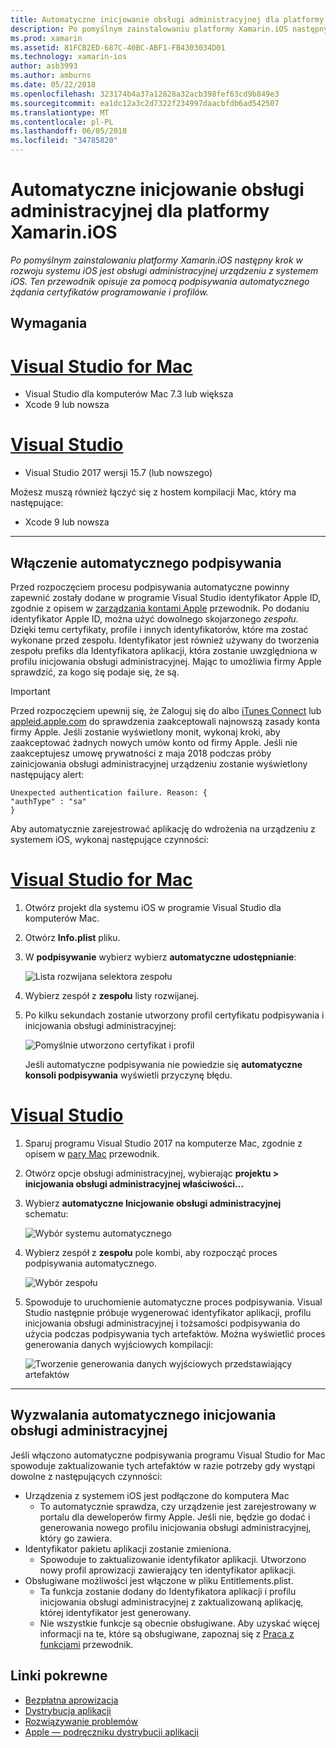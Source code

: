```yaml
---
title: Automatyczne inicjowanie obsługi administracyjnej dla platformy Xamarin.iOS
description: Po pomyślnym zainstalowaniu platformy Xamarin.iOS następny krok w rozwoju systemu iOS jest obsługi administracyjnej urządzeniu z systemem iOS. Ten przewodnik opisuje za pomocą podpisywania automatycznego żądania certyfikatów programowanie i profilów.
ms.prod: xamarin
ms.assetid: 81FCB2ED-687C-40BC-ABF1-FB4303034D01
ms.technology: xamarin-ios
author: asb3993
ms.author: amburns
ms.date: 05/22/2018
ms.openlocfilehash: 323174b4a37a12828a32acb398fef63cd9b849e3
ms.sourcegitcommit: ea1dc12a3c2d7322f234997daacbfdb6ad542507
ms.translationtype: MT
ms.contentlocale: pl-PL
ms.lasthandoff: 06/05/2018
ms.locfileid: "34785820"
---
```

# <a name="automatic-provisioning-for-xamarinios"></a>Automatyczne inicjowanie obsługi administracyjnej dla platformy Xamarin.iOS

_Po pomyślnym zainstalowaniu platformy Xamarin.iOS następny krok w rozwoju systemu iOS jest obsługi administracyjnej urządzeniu z systemem iOS. Ten przewodnik opisuje za pomocą podpisywania automatycznego żądania certyfikatów programowanie i profilów._

## <a name="requirements"></a>Wymagania

# <a name="visual-studio-for-mactabvsmac"></a>[Visual Studio for Mac](#tab/vsmac)

- Visual Studio dla komputerów Mac 7.3 lub większa
- Xcode 9 lub nowsza

# <a name="visual-studiotabvswin"></a>[Visual Studio](#tab/vswin)

- Visual Studio 2017 wersji 15.7 (lub nowszego)

Możesz muszą również łączyć się z hostem kompilacji Mac, który ma następujące:

- Xcode 9 lub nowsza

-----

## <a name="enabling-automatic-signing"></a>Włączenie automatycznego podpisywania

Przed rozpoczęciem procesu podpisywania automatyczne powinny zapewnić zostały dodane w programie Visual Studio identyfikator Apple ID, zgodnie z opisem w [zarządzania kontami Apple](~/cross-platform/macios/apple-account-management.md) przewodnik. Po dodaniu identyfikator Apple ID, można użyć dowolnego skojarzonego _zespołu_. Dzięki temu certyfikaty, profile i innych identyfikatorów, które ma zostać wykonane przed zespołu. Identyfikator jest również używany do tworzenia zespołu prefiks dla Identyfikatora aplikacji, która zostanie uwzględniona w profilu inicjowania obsługi administracyjnej. Mając to umożliwia firmy Apple sprawdzić, za kogo się podaje się, że są.

> [!IMPORTANT]
> Przed rozpoczęciem upewnij się, że Zaloguj się do albo [iTunes Connect](https://itunesconnect.apple.com/) lub [appleid.apple.com](https://appleid.apple.com) do sprawdzenia zaakceptowali najnowszą zasady konta firmy Apple. Jeśli zostanie wyświetlony monit, wykonaj kroki, aby zaakceptować żadnych nowych umów konto od firmy Apple. Jeśli nie zaakceptujesz umowę prywatności z maja 2018 podczas próby zainicjowania obsługi administracyjnej urządzeniu zostanie wyświetlony następujący alert:
> ```
> Unexpected authentication failure. Reason: {
> "authType" : "sa"
>}
>```

Aby automatycznie zarejestrować aplikację do wdrożenia na urządzeniu z systemem iOS, wykonaj następujące czynności:

# <a name="visual-studio-for-mactabvsmac"></a>[Visual Studio for Mac](#tab/vsmac)

1. Otwórz projekt dla systemu iOS w programie Visual Studio dla komputerów Mac.

2. Otwórz **Info.plist** pliku.

3. W **podpisywanie** wybierz wybierz **automatyczne udostępnianie**:

    ![Lista rozwijana selektora zespołu](automatic-provisioning-images/image2.png)

4. Wybierz zespół z **zespołu** listy rozwijanej.

6. Po kilku sekundach zostanie utworzony profil certyfikatu podpisywania i inicjowania obsługi administracyjnej:

    ![Pomyślnie utworzono certyfikat i profil](automatic-provisioning-images/image5.png)

    Jeśli automatyczne podpisywania nie powiedzie się **automatyczne konsoli podpisywania** wyświetli przyczynę błędu.

# <a name="visual-studiotabvswin"></a>[Visual Studio](#tab/vswin)

1. Sparuj programu Visual Studio 2017 na komputerze Mac, zgodnie z opisem w [pary Mac](~/ios/get-started/installation/windows/connecting-to-mac/index.md) przewodnik.

2. Otwórz opcje obsługi administracyjnej, wybierając **projektu > inicjowania obsługi administracyjnej właściwości...**

3. Wybierz **automatyczne Inicjowanie obsługi administracyjnej** schematu:

    ![Wybór systemu automatycznego](automatic-provisioning-images/prov4.png)

4. Wybierz zespół z **zespołu** pole kombi, aby rozpocząć proces podpisywania automatycznego.

    ![Wybór zespołu](automatic-provisioning-images/prov3.png)

4. Spowoduje to uruchomienie automatyczne proces podpisywania. Visual Studio następnie próbuje wygenerować identyfikator aplikacji, profilu inicjowania obsługi administracyjnej i tożsamości podpisywania do użycia podczas podpisywania tych artefaktów. Można wyświetlić proces generowania danych wyjściowych kompilacji:

    ![Tworzenie generowania danych wyjściowych przedstawiający artefaktów](automatic-provisioning-images/prov5.png)

-----

## <a name="triggering-automatic-provisioning"></a>Wyzwalania automatycznego inicjowania obsługi administracyjnej

Jeśli włączono automatyczne podpisywania programu Visual Studio for Mac spowoduje zaktualizowanie tych artefaktów w razie potrzeby gdy wystąpi dowolne z następujących czynności:

* Urządzenia z systemem iOS jest podłączone do komputera Mac
    - To automatycznie sprawdza, czy urządzenie jest zarejestrowany w portalu dla deweloperów firmy Apple. Jeśli nie, będzie go dodać i generowania nowego profilu inicjowania obsługi administracyjnej, który go zawiera.
* Identyfikator pakietu aplikacji zostanie zmieniona.
    - Spowoduje to zaktualizowanie identyfikator aplikacji. Utworzono nowy profil aprowizacji zawierający ten identyfikator aplikacji.
* Obsługiwane możliwości jest włączone w pliku Entitlements.plist.
    - Ta funkcja zostanie dodany do Identyfikatora aplikacji i profilu inicjowania obsługi administracyjnej z zaktualizowaną aplikację, której identyfikator jest generowany.
    - Nie wszystkie funkcje są obecnie obsługiwane. Aby uzyskać więcej informacji na te, które są obsługiwane, zapoznaj się z [Praca z funkcjami](~/ios/deploy-test/provisioning/capabilities/index.md) przewodnik.


## <a name="related-links"></a>Linki pokrewne

- [Bezpłatna aprowizacja](~/ios/get-started/installation/device-provisioning/free-provisioning.md)
- [Dystrybucja aplikacji](~/ios/deploy-test/app-distribution/index.md)
- [Rozwiązywanie problemów](~/ios/deploy-test/troubleshooting.md)
- [Apple — podręczniku dystrybucji aplikacji](https://developer.apple.com/library/ios/documentation/IDEs/Conceptual/AppDistributionGuide/Introduction/Introduction.html)
